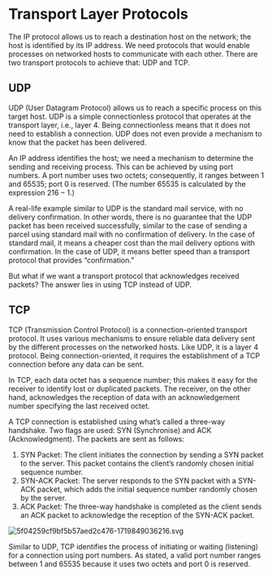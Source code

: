 # Transport Layer Protocols

The IP protocol allows us to reach a destination host on the network; the host is identified by its IP address. We need protocols that would enable processes on networked hosts to communicate with each other. There are two transport protocols to achieve that: UDP and TCP.

## UDP

UDP (User Datagram Protocol) allows us to reach a specific process on this target host. UDP is a simple connectionless protocol that operates at the transport layer, i.e., layer 4. Being connectionless means that it does not need to establish a connection. UDP does not even provide a mechanism to know that the packet has been delivered.

An IP address identifies the host; we need a mechanism to determine the sending and receiving process. This can be achieved by using port numbers. A port number uses two octets; consequently, it ranges between 1 and 65535; port 0 is reserved. (The number 65535 is calculated by the expression 216 − 1.)

A real-life example similar to UDP is the standard mail service, with no delivery confirmation. In other words, there is no guarantee that the UDP packet has been received successfully, similar to the case of sending a parcel using standard mail with no confirmation of delivery. In the case of standard mail, it means a cheaper cost than the mail delivery options with confirmation. In the case of UDP, it means better speed than a transport protocol that provides “confirmation.”

But what if we want a transport protocol that acknowledges received packets? The answer lies in using TCP instead of UDP.

## TCP

TCP (Transmission Control Protocol) is a connection-oriented transport protocol. It uses various mechanisms to ensure reliable data delivery sent by the different processes on the networked hosts. Like <span style="color: inherit;">UDP</span>, it is a layer 4 protocol. Being connection-oriented, it requires the establishment of a <span style="color: inherit;">TCP</span> connection before any data can be sent.

In <span style="color: inherit;">TCP</span>, each data octet has a sequence number; this makes it easy for the receiver to identify lost or duplicated packets. The receiver, on the other hand, acknowledges the reception of data with an acknowledgement number specifying the last received octet.

A <span style="color: inherit;">TCP</span> connection is established using what’s called a three-way handshake. Two flags are used: SYN (Synchronise) and ACK (Acknowledgment). The packets are sent as follows:

1.  SYN Packet: The client initiates the connection by sending a SYN packet to the server. This packet contains the client’s randomly chosen initial sequence number.
2.  SYN-ACK Packet: The server responds to the SYN packet with a SYN-ACK packet, which adds the initial sequence number randomly chosen by the server.
3.  ACK Packet: The three-way handshake is completed as the client sends an ACK packet to acknowledge the reception of the SYN-ACK packet.

![5f04259cf9bf5b57aed2c476-1719849036216.svg](../../_resources/5f04259cf9bf5b57aed2c476-1719849036216.svg)

Similar to <span style="color: inherit;">UDP</span>, <span style="color: inherit;">TCP</span> identifies the process of initiating or waiting (listening) for a connection using port numbers. As stated, a valid port number ranges between 1 and 65535 because it uses two octets and port 0 is reserved.